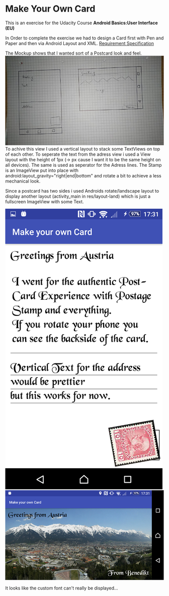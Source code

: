 <h1>Make Your Own Card</h1>

This is an exercise for the Udacity Course **Android Basics:User Interface (EU)**

In Order to complete the exercise we had to design a Card first with Pen and Paper and then via Android Layout and XML. 
[Requirement Specification](https://classroom.udacity.com/courses/ud834-eu/lessons/2bdfe89e-b44c-4789-90a6-755077aff7f8/concepts/43534185690923#)


The  Mockup shows that I wanted sort of a Postcard look and feel. 
![Mockup](/screens/mockup.jpg)
To achive this view I used a vertical layout to stack some TextViews on top of each other. 
To seperate the text from the adress view i used a View layout with the height of 1px (-> px cause I want it to be the same height on all devices). 
The same is used as seperator for the Adress lines. 
The Stamp is an ImageView put into place with android:layout_gravity="right|end|bottom" and rotate a bit to achieve a less mechanical look. 

Since a postcard has two sides i used Androids rotate/landscape layout to display another layout (activity_main in res/layout-land) which is just a 
fullscreen ImageView with some Text. 

![Front](/screens/portrait_card.png)
![Back](/screens/landscape_card.png)

It looks like the custom font can't really be displayed... 
